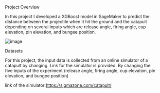 Project Overview

In this project I developed a XGBoost model in SageMaker to predict the distance between the projectile when it hit the ground and the catapult depending on several inputs which are release angle, firing angle, cup elevation, pin elevation, and bungee position.

![image](https://user-images.githubusercontent.com/79312558/110962290-1a31e800-8351-11eb-9a1e-1c090d6a0a30.png)



Datasets

For this project, the input data is collected from an online simulator of a catapult by changing. Link for the simulator is provided. By changing the five inputs of the experiment (release angle, firing angle, cup elevation, pin elevation, and bungee position)

link of the simulator:https://sigmazone.com/catapult/




